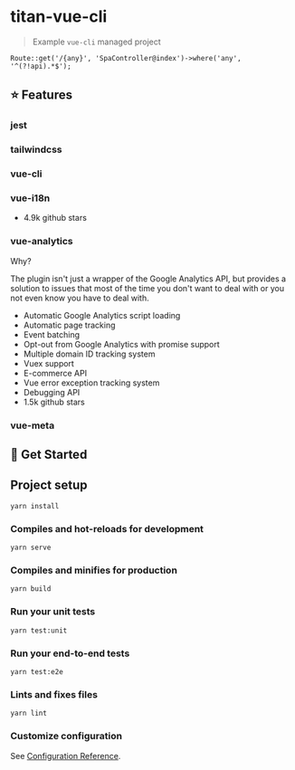 # titan-vue-cli

> Example `vue-cli` managed project 

`Route::get('/{any}', 'SpaController@index')->where('any', '^(?!api).*$');`

## ⭐️ Features

###

### jest

### tailwindcss

### vue-cli

### vue-i18n

- 4.9k github stars

### vue-analytics

Why?

The plugin isn't just a wrapper of the Google Analytics API, but provides a solution to issues that most of the time you don't want to deal with or you not even know you have to deal with.

- Automatic Google Analytics script loading
- Automatic page tracking
- Event batching
- Opt-out from Google Analytics with promise support
- Multiple domain ID tracking system
- Vuex support
- E-commerce API
- Vue error exception tracking system
- Debugging API
- 1.5k github stars

### vue-meta


## 🚀 Get Started

## Project setup
```
yarn install
```

### Compiles and hot-reloads for development
```
yarn serve
```

### Compiles and minifies for production
```
yarn build
```

### Run your unit tests
```
yarn test:unit
```

### Run your end-to-end tests
```
yarn test:e2e
```

### Lints and fixes files
```
yarn lint
```

### Customize configuration
See [Configuration Reference](https://cli.vuejs.org/config/).
